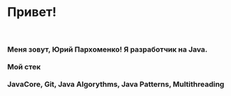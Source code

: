 <h1> Привет! </h1>
<br>
<h3>Меня зовут, <b>Юрий Пархоменко!</b> Я разработчик на <b>Java.</b>
<br>
<br>
<b>Мой стек</b>
<br>
<br>
JavaCore, Git, Java Algorythms, Java Patterns, Multithreading
<br>
